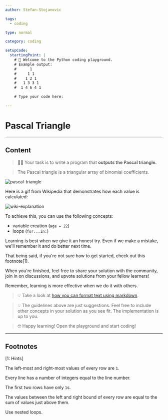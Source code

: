 ```yaml
---
author: Stefan-Stojanovic

tags:
  - coding

type: normal

category: coding

setupCode:
  startingPoint: |
    # 👋 Welcome to the Python coding playground. 
    # Example output:
    #      1
    #     1 1
    #    1 2 1
    #   1 3 3 1
    #  1 4 6 4 1 

    # Type your code here:

---
```


# Pascal Triangle

---

## Content

> 👩‍💻 Your task is to write a program that **outputs the Pascal triangle.**

> The Pascal triangle is a triangular array of binomial coefficients.

![pascal-triangle](https://img.enkipro.com/9ca1eb25c5fc393b831db1556dcad889.png)

Here is a gif from Wikipedia that demonstrates how each value is calculated:

![wiki-explanation](https://upload.wikimedia.org/wikipedia/commons/0/0d/PascalTriangleAnimated2.gif)


To achieve this, you can use the following concepts:
- variable creation (`age = 22`)
- loops (`for...in:`)

Learning is best when we give it an honest try. Even if we make a mistake, we'll remember it and do better next time.

That being said, if you're not sure how to get started, check out this footnote[1]. 

When you're finished, feel free to share your solution with the community, join in on discussions, and upvote solutions from your fellow learners!

Remember, learning is more effective when we do it with others.

> 💡 Take a look at [how you can format text using markdown](https://www.enki.com/glossary/general/markdown-formatting).

> 💡 The guidelines above are just suggestions. Feel free to include other concepts in your solution as you see fit. The implementation is up to you.

> 🤓 Happy learning! Open the playground and start coding!

---

## Footnotes

[1: Hints]

The left-most and right-most values of every row are `1`.

Every line has a number of integers equal to the line number.

The first two rows have only `1`s.

The values between the left and right bound of every row are equal to the sum of values just above them.

Use nested loops.
